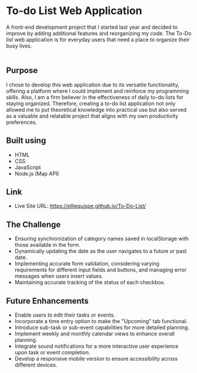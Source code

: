 # To-do List Web Application
A front-end development project that I started last year and decided to improve by adding additional features and reorganizing my code. The To-Do list web application is for everyday users that need a place to organize their busy lives.<br>
<br>

## Purpose
I chose to develop this web application due to its versatile functionality, offering a platform where I could implement and reinforce my programming skills. Also, I am a firm believer in the effectiveness of daily to-do lists for staying organized. Therefore, creating a to-do list application not only allowed me to put theoretical knowledge into practical use but also served as a valuable and relatable project that aligns with my own productivity preferences.

## Built using
* HTML
* CSS
* JavaScript
* Node.js (Map API)

## Link
* Live Site URL: https://elliequispe.github.io/To-Do-List/
  
## The Challenge
* Ensuring synchronization of category names saved in localStorage with those available in the form.
* Dynamically updating the date as the user navigates to a future or past date.
* Implementing accurate form validation, considering varying requirements for different input fields and buttons, and managing error messages when users insert values.
* Maintaining accurate tracking of the status of each checkbox.

## Future Enhancements
* Enable users to edit their tasks or events.
* Incorporate a time entry option to make the "Upcoming" tab functional.
* Introduce sub-task or sub-event capabilities for more detailed planning.
* Implement weekly and monthly calendar views to enhance overall planning.
* Integrate sound notifications for a more interactive user experience upon task or event completion.
* Develop a responsive mobile version to ensure accessibility across different devices.



